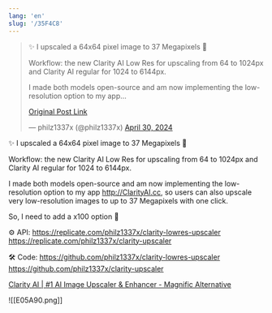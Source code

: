 ```yaml
---
lang: 'en'
slug: '/35F4C8'
---
```


<blockquote class="twitter-tweet">

✨ I upscaled a 64x64 pixel image to 37 Megapixels 🤯

Workflow: the new Clarity AI Low Res for upscaling from 64 to 1024px and Clarity AI regular for 1024 to 6144px.

I made both models open-source and am now implementing the low-resolution option to my app…

[Original Post Link](https://t.co/RvzYYjTy1g)

&mdash; philz1337x (@philz1337x) [April 30, 2024](https://twitter.com/philz1337x/status/1785269458304442565?ref_src=twsrc%5Etfw)

</blockquote>

✨ I upscaled a 64x64 pixel image to 37 Megapixels 🤯

Workflow: the new Clarity AI Low Res for upscaling from 64 to 1024px and Clarity AI regular for 1024 to 6144px.

I made both models open-source and am now implementing the low-resolution option to my app http://ClarityAI.cc, so users can also upscale very low-resolution images to up to 37 Megapixels with one click.

So, I need to add a x100 option 🤩

⚙ API:
https://replicate.com/philz1337x/clarity-lowres-upscaler
https://replicate.com/philz1337x/clarity-upscaler

🛠 Code:
https://github.com/philz1337x/clarity-lowres-upscaler
https://github.com/philz1337x/clarity-upscaler

[Clarity AI | #1 AI Image Upscaler & Enhancer - Magnific Alternative](https://clarityai.cc/)

![[E05A90.png]]
